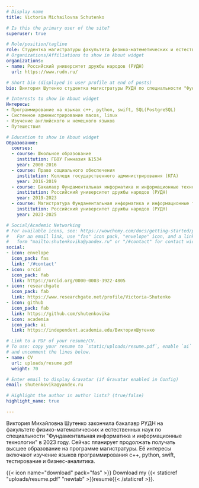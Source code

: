 ```yaml
---
# Display name
title: Victoria Michailovna Schutenko

# Is this the primary user of the site?
superuser: true

# Role/position/tagline
role: Студентка магистратуры факультета физико-матеметических и естественных наук
# Organizations/Affiliations to show in About widget
organizations:
- name: Российский университет дружбы народов (РУДН)
  url: https://www.rudn.ru/

# Short bio (displayed in user profile at end of posts)
bio: Виктория Шутенко студентка магистратуры РУДН по специальности "Фундаментальная информатика и информационные технологии".

# Interests to show in About widget
Интересы:
- Программирование на языках c++, python, swift, SQL(PostgreSQL)
- Системное администрирование macos, linux
- Изучение английского и немецкого языков
- Путешествия

# Education to show in About widget
Образование:
  courses:
  - course: Школьное образование
    institution: ГБОУ Гимназия №1534
    year: 2008-2016
  - course: Право социального обеспечения
    institution: Колледж государственного администрирования (КГА)
    year: 2016-2019
  - course: Бакалавр Фундаментальная информатика и информационные технологии
    institution: Российский университет дружбы народов (РУДН)
    year: 2019-2023
  - course: Магистратура Фундаментальная информатика и информационные технологии
    institution: Российский университет дружбы народов (РУДН)
    year: 2023-2025

# Social/Academic Networking
# For available icons, see: https://wowchemy.com/docs/getting-started/page-builder/#icons
#   For an email link, use "fas" icon pack, "envelope" icon, and a link in the
#   form "mailto:shutenkovika@yandex.ru" or "/#contact" for contact widget.
social:
- icon: envelope
  icon_pack: fas
  link: '/#contact'
- icon: orcid
  icon_pack: fab
  link: https://orcid.org/0000-0003-3922-4805
- icon: researchgate
  icon_pack: fab
  link: https://www.researchgate.net/profile/Victoria-Shutenko
- icon: github
  icon_pack: fab
  link: https://github.com/shutenkovika
- icon: academia 
  icon_pack: ai
  link: https://independent.academia.edu/ВикторияШутенко

# Link to a PDF of your resume/CV.
# To use: copy your resume to `static/uploads/resume.pdf`, enable `ai` icons in `params.toml`, 
# and uncomment the lines below.
- name: CV
  url: uploads/resume.pdf
  weight: 70

# Enter email to display Gravatar (if Gravatar enabled in Config)
email: shutenkovika@yandex.ru

# Highlight the author in author lists? (true/false)
highlight_name: true

---
```

Виктория Михайловна Шутенко закончила бакалавр РУДН на факультете физико-математических и естественных наук по специальности "Фундаментальная информатика и информационные технологии" в 2023 году. Сейчас планирует продолжать получать высшее образование на программе магистратуры. Её интересы включают изучение языков программирования c++, python, swift, тестирование и бизнес-аналитика. 

{{< icon name="download" pack="fas" >}} Download my {{< staticref "uploads/resume.pdf" "newtab" >}}resumé{{< /staticref >}}.
